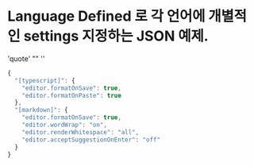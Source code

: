 # Language Defined 로 각 언어에 개별적인 settings 지정하는 JSON 예제. 

'quote' "" ''
```js
{
  "[typescript]": {
    "editor.formatOnSave": true,
    "editor.formatOnPaste": true
  },
  "[markdown]": {
    "editor.formatOnSave": true, 
    "editor.wordWrap": "on",
    "editor.renderWhitespace": "all",
    "editor.acceptSuggestionOnEnter": "off"
  }
}
```